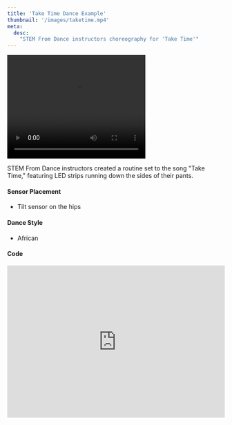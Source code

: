 ```yaml
---
title: 'Take Time Dance Example'
thumbnail: '/images/taketime.mp4'
meta:
  desc:
    "STEM From Dance instructors choreography for 'Take Time'"
---
```

<video src="/images/taketime.mp4" width="320" height="240" controls></video>

STEM From Dance instructors created a routine set to the song "Take Time," featuring LED strips running down the sides of their pants. 

#### Sensor Placement

+ Tilt sensor on the hips

#### Dance Style

+ African

#### Code

<div style="position:relative;height:0;padding-bottom:70%;overflow:hidden;"><iframe style="position:absolute;top:0;left:0;width:100%;height:100%;" src="https://maker.makecode.com/#pub:_a7tUTxY2L3uD" frameborder="0" sandbox="allow-popups allow-forms allow-scripts allow-same-origin"></iframe></div>